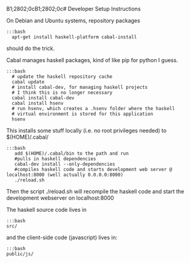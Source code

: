 B1;2802;0cB1;2802;0c# Developer Setup Instructions

On Debian and Ubuntu systems, repository packages 

    :::bash
      apt-get install haskell-platform cabal-install 

should do the trick.

Cabal manages haskell packages, kind of like pip for python I guess.

    :::bash
      # update the haskell repository cache
      cabal update
      # install cabal-dev, for managing haskell projects
      # I think this is no longer necessary
      cabal install cabal-dev
      cabal install hsenv
      # run hsenv, which creates a .hsenv folder where the haskell
      # virtual environment is stored for this application
      hsenv

This installs some stuff locally (i.e. no root privileges needed) to
$(HOME)/.cabal/

    :::bash
       add $(HOME)/.cabal/bin to the path and run
       #pulls in haskell dependencies
       cabal-dev install --only-dependencies
       #compiles haskell code and starts development web server @ localhost:8000 (well actually 0.0.0.0:8000)
       ./reload.sh

Then the script ./reload.sh will recompile the haskell code and start
the development webserver on localhost:8000

The haskell source code lives in

    :::bash
	src/

and the client-side code (javascript) lives in:

    :::bash
	public/js/


